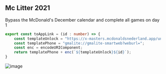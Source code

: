 ## Mc Litter 2021
Bypass the McDonald's December calendar and complete all games on day 1

```typescript
export const toAppLink = (id : number) => {
    const templateUnlock = "https://x-masters.mcdonaldsnederland.app/unlock/";
    const templatePhone = "gmalite://gmalite-smartweb?weburl=";
    const enc = encodeURIComponent;
    return templatePhone + enc(`${templateUnlock}${id}`);
}
```

![image](https://github.com/zthijs/mc-litter/assets/56317280/aef7aff6-0964-431c-8bc7-910030dd4e10)
